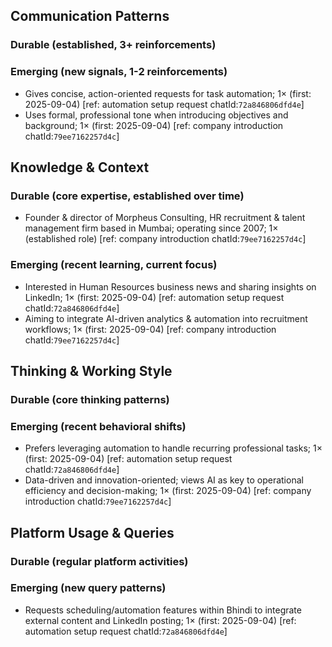 ## Communication Patterns
### Durable (established, 3+ reinforcements)

### Emerging (new signals, 1-2 reinforcements)
- Gives concise, action-oriented requests for task automation; 1× (first: 2025-09-04) [ref: automation setup request chatId:`72a846806dfd4e`]
- Uses formal, professional tone when introducing objectives and background; 1× (first: 2025-09-04) [ref: company introduction chatId:`79ee7162257d4c`]

## Knowledge & Context
### Durable (core expertise, established over time)
- Founder & director of Morpheus Consulting, HR recruitment & talent management firm based in Mumbai; operating since 2007; 1× (established role) [ref: company introduction chatId:`79ee7162257d4c`]

### Emerging (recent learning, current focus)
- Interested in Human Resources business news and sharing insights on LinkedIn; 1× (first: 2025-09-04) [ref: automation setup request chatId:`72a846806dfd4e`]
- Aiming to integrate AI-driven analytics & automation into recruitment workflows; 1× (first: 2025-09-04) [ref: company introduction chatId:`79ee7162257d4c`]

## Thinking & Working Style
### Durable (core thinking patterns)

### Emerging (recent behavioral shifts)
- Prefers leveraging automation to handle recurring professional tasks; 1× (first: 2025-09-04) [ref: automation setup request chatId:`72a846806dfd4e`]
- Data-driven and innovation-oriented; views AI as key to operational efficiency and decision-making; 1× (first: 2025-09-04) [ref: company introduction chatId:`79ee7162257d4c`]

## Platform Usage & Queries
### Durable (regular platform activities)

### Emerging (new query patterns)
- Requests scheduling/automation features within Bhindi to integrate external content and LinkedIn posting; 1× (first: 2025-09-04) [ref: automation setup request chatId:`72a846806dfd4e`]